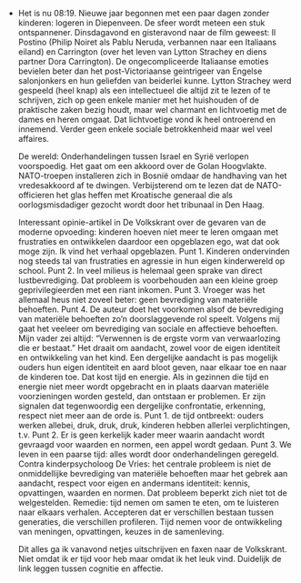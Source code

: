 - Het is nu 08:19. Nieuwe jaar begonnen met een paar dagen zonder kinderen: logeren in Diepenveen. De sfeer wordt meteen een stuk ontspannener. Dinsdagavond en gisteravond naar de film geweest: Il Postino (Philip Noiret als Pablu Neruda, verbannen naar een Italiaans eiland) en Carrington (over het leven van Lytton Strachey en diens partner Dora Carrington). De ongecompliceerde Italiaanse emoties bevielen beter dan het post-Victoriaanse geintrigeer van Engelse salonjonkers en hun geliefden van beiderlei kunne. Lytton Strachey werd gespeeld (heel knap) als een intellectueel die altijd zit te lezen of te schrijven, zich op geen enkele manier met het huishouden of de praktische zaken bezig houdt, maar wel charmant en lichtvoetig met de dames en heren omgaat. Dat lichtvoetige vond ik heel ontroerend en innemend. Verder geen enkele sociale betrokkenheid maar wel veel affaires.
  
  De wereld: Onderhandelingen tussen Israel en Syrië verlopen voorspoedig. Het gaat om een akkoord over de Golan Hoogvlakte. NATO-troepen installeren zich in Bosnië omdaar de handhaving van het vredesakkoord af te dwingen. Verbijsterend om te lezen dat de NATO-officieren het glas heffen met Kroatische generaal die als oorlogsmisdadiger gezocht wordt door het tribunaal in Den Haag.
  
  Interessant opinie-artikel in De Volkskrant over de gevaren van de moderne opvoeding: kinderen hoeven niet meer te  leren omgaan met frustraties en ontwikkelen daardoor een opgeblazen ego, wat dat ook moge zijn. Ik vind het verhaal opgeblazen. Punt 1. Kinderen ondervinden nog steeds tal van frustraties en agressie in hun eigen kinderwereld op school. Punt 2. In veel milieus is helemaal geen sprake van direct lustbevrediging. Dat probleem is voorbehouden aan een kleine groep geprivilegieerden met een riant inkomen. Punt 3. Vroeger was het allemaal heus niet zoveel beter: geen bevrediging van materiële behoeften. Punt 4. De auteur doet het voorkomen alsof de bevrediging van materiële behoeften zo’n doorslaggevende rol speelt. Volgens mij gaat het veeleer om bevrediging van sociale en affectieve behoeften. Mijn vader zei altijd: “Verwennen is de ergste vorm van verwaarlozing die er bestaat.” Het draait om aandacht, zowel voor de eigen identiteit en ontwikkeling van het kind. Een dergelijke aandacht is pas mogelijk ouders hun eigen identiteit en aard bloot geven, naar elkaar toe en naar de kinderen toe. Dat kost tijd en energie. Als in gezinnen die tijd en energie niet meer wordt opgebracht en in plaats daarvan materiële voorzieningen worden gesteld, dan ontstaan er problemen. Er zijn signalen dat tegenwoordig een dergelijke confrontatie, erkenning, respect niet  meer aan de orde is. Punt 1. de tijd ontbreekt: ouders werken allebei, druk, druk, druk, kinderen hebben allerlei verplichtingen, t.v. Punt 2. Er is geen kerkelijk kader meer waarin aandacht wordt gevraagd voor waarden en normen, een appel wordt gedaan. Punt 3. We leven in een paarse tijd: alles wordt door onderhandelingen geregeld. Contra kinderpsycholoog De Vries: het centrale probleem is niet de onmiddellijke bevrediging van materiële behoeften maar het gebrek aan aandacht, respect voor eigen en andermans identiteit: kennis, opvattingen, waarden en normen. Dat probleem beperkt zich niet tot de welgestelden. Remedie: tijd nemen om samen te eten, om te luisteren naar elkaars verhalen. Accepteren dat er verschillen bestaan tussen generaties, die verschillen profileren. Tijd nemen voor de ontwikkeling van meningen, opvattingen, keuzes in de samenleving. 
  
  Dit alles ga ik vanavond netjes uitschrijven en faxen naar de Volkskrant. Niet omdat ik er tijd voor heb maar omdat ik het leuk vind. Duidelijk de link leggen tussen cognitie en affectie.